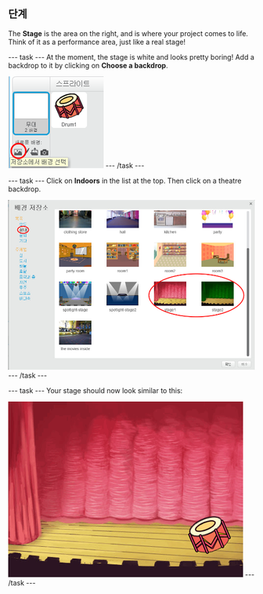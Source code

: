 ## 단계

The **Stage** is the area on the right, and is where your project comes to life. Think of it as a performance area, just like a real stage!

\--- task \--- At the moment, the stage is white and looks pretty boring! Add a backdrop to it by clicking on **Choose a backdrop**.

![스크린샷](images/band-stage-choose.png) \--- /task \---

\--- task \--- Click on **Indoors** in the list at the top. Then click on a theatre backdrop.

![스크린샷](images/band-backdrop.png) \--- /task \---

\--- task \--- Your stage should now look similar to this:

![스크린샷](images/band-stage.png) \--- /task \---